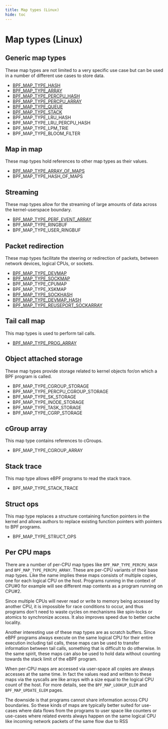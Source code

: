 ```yaml
---
title: Map types (Linux)
hide: toc
---
```


# Map types (Linux)

## Generic map types

These map types are not limited to a very specific use case but can be used in a number of different use cases to store data.

  * [BPF_MAP_TYPE_HASH](BPF_MAP_TYPE_HASH.md)
  * [BPF_MAP_TYPE_ARRAY](BPF_MAP_TYPE_ARRAY.md)
  * [BPF_MAP_TYPE_PERCPU_HASH](BPF_MAP_TYPE_PERCPU_HASH.md)
  * [BPF_MAP_TYPE_PERCPU_ARRAY](BPF_MAP_TYPE_PERCPU_ARRAY.md)
  * [BPF_MAP_TYPE_QUEUE](BPF_MAP_TYPE_QUEUE.md)
  * [BPF_MAP_TYPE_STACK](BPF_MAP_TYPE_STACK.md)
  * BPF_MAP_TYPE_LRU_HASH
  * BPF_MAP_TYPE_LRU_PERCPU_HASH
  * BPF_MAP_TYPE_LPM_TRIE
  * BPF_MAP_TYPE_BLOOM_FILTER

## Map in map

These map types hold references to other map types as their values.

  * [BPF_MAP_TYPE_ARRAY_OF_MAPS](BPF_MAP_TYPE_ARRAY_OF_MAPS.md)
  * BPF_MAP_TYPE_HASH_OF_MAPS

## Streaming

These map types allow for the streaming of large amounts of data across the kernel-userspace boundary.

  * [BPF_MAP_TYPE_PERF_EVENT_ARRAY](BPF_MAP_TYPE_PERF_EVENT_ARRAY.md)
  * BPF_MAP_TYPE_RINGBUF
  * BPF_MAP_TYPE_USER_RINGBUF

## Packet redirection

These map types facilitate the steering or redirection of packets, between network devices, logical CPUs, or sockets.

  * [BPF_MAP_TYPE_DEVMAP](BPF_MAP_TYPE_DEVMAP.md)
  * [BPF_MAP_TYPE_SOCKMAP](BPF_MAP_TYPE_SOCKMAP.md)
  * BPF_MAP_TYPE_CPUMAP
  * BPF_MAP_TYPE_XSKMAP
  * [BPF_MAP_TYPE_SOCKHASH](BPF_MAP_TYPE_SOCKHASH.md)
  * [BPF_MAP_TYPE_DEVMAP_HASH](BPF_MAP_TYPE_DEVMAP_HASH.md)
  * [BPF_MAP_TYPE_REUSEPORT_SOCKARRAY](BPF_MAP_TYPE_REUSEPORT_SOCKARRAY.md)

## Tail call map

This map types is used to perform tail calls.

  * [BPF_MAP_TYPE_PROG_ARRAY](BPF_MAP_TYPE_PROG_ARRAY.md)

## Object attached storage

These map types provide storage related to kernel objects for/on which a BPF program is called.

  * BPF_MAP_TYPE_CGROUP_STORAGE
  * BPF_MAP_TYPE_PERCPU_CGROUP_STORAGE
  * BPF_MAP_TYPE_SK_STORAGE
  * BPF_MAP_TYPE_INODE_STORAGE
  * BPF_MAP_TYPE_TASK_STORAGE
  * BPF_MAP_TYPE_CGRP_STORAGE

## cGroup array

This map type contains references to cGroups.

  * BPF_MAP_TYPE_CGROUP_ARRAY

## Stack trace

This map type allows eBPF programs to read the stack trace.

  * BPF_MAP_TYPE_STACK_TRACE

## Struct ops

This map type replaces a structure containing function pointers in the kernel and allows authors to replace existing function pointers with pointers to BPF programs.

  * BPF_MAP_TYPE_STRUCT_OPS
  
## Per CPU maps

There are a number of per-CPU map types like `BPF_MAP_TYPE_PERCPU_HASH` and `BPF_MAP_TYPE_PERCPU_ARRAY`. These are per-CPU variants of their base map types. Like the name implies these maps consists of multiple copies, one for each logical CPU on the host. Programs running in the context of CPU#0 for example will see different map contents as a program running on CPU#2. 

Since multiple CPUs will never read or write to memory being accessed by another CPU, it is impossible for race conditions to occur, and thus programs don't need to waste cycles on mechanisms like spin-locks or atomics to synchronize access. It also improves speed due to better cache locality.

Another interesting use of these map types are as scratch buffers. Since eBPF programs always execute on the same logical CPU for their entire execution including tail calls, these maps can be used to transfer information between tail calls, something that is difficult to do otherwise. In the same spirit, these maps can also be used to hold data without counting towards the stack limit of the eBPF program.

When per-CPU maps are accessed via user-space all copies are always accesses at the same time. In fact the values read and written to these maps via the syscalls are like arrays with a size equal to the logical CPU count of the host. For more details, see the `BPF_MAP_LOOKUP_ELEM` and `BPF_MAP_UPDATE_ELEM` pages.

The downside is that programs cannot share information across CPU boundaries. So these kinds of maps are typically better suited for use-cases where data flows from the programs to user space like counters or use-cases where related events always happen on the same logical CPU like incoming network packets of the same flow due to RSS
